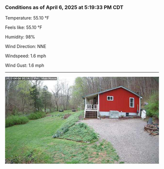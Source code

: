 ### Conditions as of April 6, 2025 at 5:19:33 PM CDT 

Temperature: 55.10 &deg;F

Feels like: 55.10 &deg;F

Humidity: 98%

Wind Direction: NNE

Windspeed: 1.6 mph

Wind Gust: 1.6 mph

---

<img src="./images/latest.jpeg"/>

